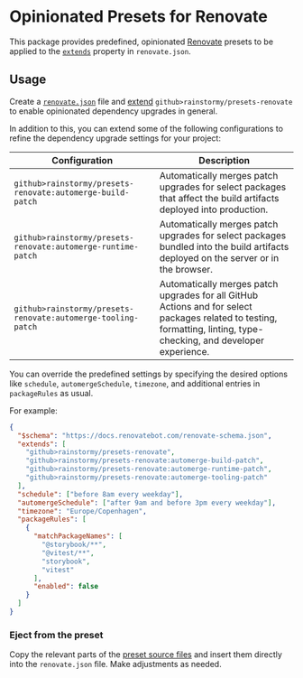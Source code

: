 # Opinionated Presets for Renovate

This package provides predefined,
opinionated [Renovate](https://mend.io/renovate) presets to be applied to
the [`extends`](https://docs.renovatebot.com/configuration-options/#extends)
property in `renovate.json`.

## Usage
Create a [`renovate.json`](https://docs.renovatebot.com/configuration-options)
file and [extend](https://docs.renovatebot.com/config-presets/#github)
`github>rainstormy/presets-renovate` to enable opinionated dependency upgrades
in general.

In addition to this, you can extend some of the following configurations to
refine the dependency upgrade settings for your project:

| Configuration                                                | Description                                                                                                                                                          |
|--------------------------------------------------------------|----------------------------------------------------------------------------------------------------------------------------------------------------------------------|
| `github>rainstormy/presets-renovate:automerge-build-patch`   | Automatically merges patch upgrades for select packages that affect the build artifacts deployed into production.                                                    |
| `github>rainstormy/presets-renovate:automerge-runtime-patch` | Automatically merges patch upgrades for select packages bundled into the build artifacts deployed on the server or in the browser.                                   |
| `github>rainstormy/presets-renovate:automerge-tooling-patch` | Automatically merges patch upgrades for all GitHub Actions and for select packages related to testing, formatting, linting, type-checking, and developer experience. |

You can override the predefined settings by specifying the desired options like
`schedule`, `automergeSchedule`, `timezone`, and additional entries in
`packageRules` as usual.

For example:

```json
{
  "$schema": "https://docs.renovatebot.com/renovate-schema.json",
  "extends": [
    "github>rainstormy/presets-renovate",
    "github>rainstormy/presets-renovate:automerge-build-patch",
    "github>rainstormy/presets-renovate:automerge-runtime-patch",
    "github>rainstormy/presets-renovate:automerge-tooling-patch"
  ],
  "schedule": ["before 8am every weekday"],
  "automergeSchedule": ["after 9am and before 3pm every weekday"],
  "timezone": "Europe/Copenhagen",
  "packageRules": [
    {
      "matchPackageNames": [
        "@storybook/**",
        "@vitest/**",
        "storybook",
        "vitest"
      ],
      "enabled": false
    }
  ]
}
```

### Eject from the preset
Copy the relevant parts of
the [preset source files](https://github.com/rainstormy/presets-renovate/tree/main/src)
and insert them directly into the `renovate.json` file. Make adjustments as
needed.
